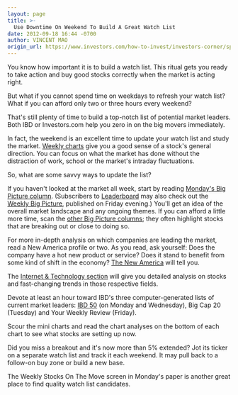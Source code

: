 ```yaml
---
layout: page
title: >-
  Use Downtime On Weekend To Build A Great Watch List
date: 2012-09-18 16:44 -0700
author: VINCENT MAO
origin_url: https://www.investors.com/how-to-invest/investors-corner/spend-time-on-weekend-sharpening-your-stock-watch-list/
---
```


You know how important it is to build a watch list. This ritual gets you ready to take action and buy good stocks correctly when the market is acting right.

But what if you cannot spend time on weekdays to refresh your watch list? What if you can afford only two or three hours every weekend?

That's still plenty of time to build a top-notch list of potential market leaders. Both IBD or Investors.com help you zero in on the big movers immediately.

In fact, the weekend is an excellent time to update your watch list and study the market. [Weekly charts](http://research.investors.com/ibd-charts.aspx?cht=pvc&type=daily&symbol) give you a good sense of a stock's general direction. You can focus on what the market has done without the distraction of work, school or the market's intraday fluctuations.

So, what are some savvy ways to update the list?

If you haven't looked at the market all week, start by reading [Monday's Big Picture column](http://news.investors.com/investing/big-picture.htm). (Subscribers to [Leaderboard](http://leaderboard.investors.com/leaderboard/leaders/default.aspx) may also check out the [Weekly Big Picture](http://leaderboard.investors.com/thebigpicture/default.aspx), published on Friday evening.) You'll get an idea of the overall market landscape and any ongoing themes. If you can afford a little more time, scan the [other Big Picture columns](http://news.investors.com/investing/big-picture.htm); they often highlight stocks that are breaking out or close to doing so.

For more in-depth analysis on which companies are leading the market, read a New America profile or two. As you read, ask yourself: Does the company have a hot new product or service? Does it stand to benefit from some kind of shift in the economy? [The New America](http://news.investors.com/business/new-america.htm) will tell you.

The [Internet & Technology section](http://news.investors.com/technology.aspx?nav=NewsTechnology) will give you detailed analysis on stocks and fast-changing trends in those respective fields.

Devote at least an hour toward IBD's three computer-generated lists of current market leaders: [IBD 50](http://research.investors.com/screen-center/?start=ibd) (on Monday and Wednesday), Big Cap 20 (Tuesday) and Your Weekly Review (Friday).

Scour the mini charts and read the chart analyses on the bottom of each chart to see what stocks are setting up now.

Did you miss a breakout and it's now more than 5% extended? Jot its ticker on a separate watch list and track it each weekend. It may pull back to a follow-on buy zone or build a new base.

The Weekly Stocks On The Move screen in Monday's paper is another great place to find quality watch list candidates.
